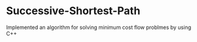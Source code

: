# Successive-Shortest-Path
Implemented an algorithm for solving minimum cost flow problmes by using C++
